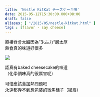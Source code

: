 ```yaml
---
title: 'Nestle KitKat チーズケーキ味'
date: 2015-05-12T15:30:00.000+08:00
draft: false
aliases: [ "/2015/05/nestle-kitkat.html" ]
tags : [flavor - say cheese]
---
```


直接食會太甜因為”朱古力“層太厚  
熱食真的味道好很多  

[![](https://farm9.staticflickr.com/8832/17338795595_ab5344af8d_z.jpg)](https://farm9.staticflickr.com/8832/17338795595_ab5344af8d_z.jpg)

認真有baked cheesecake的味道  
（化學調味真的很厲害呢）  
  
可惜應該食加熱問題吧  
永遠都弄不到想包裝的微焦樣子（皺眉）